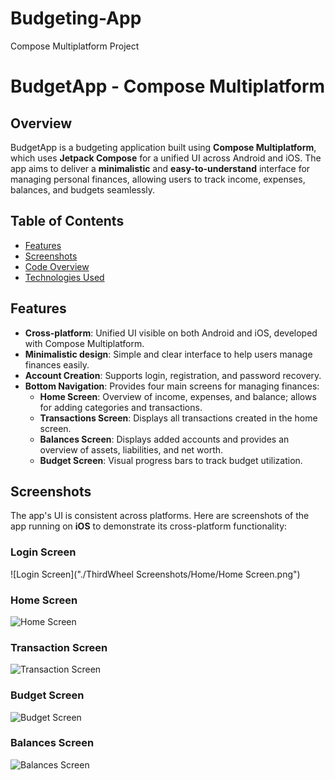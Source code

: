 # Budgeting-App
Compose Multiplatform Project

# BudgetApp - Compose Multiplatform

## Overview
BudgetApp is a budgeting application built using **Compose Multiplatform**, which uses **Jetpack Compose** for a unified UI across Android and iOS. The app aims to deliver a **minimalistic** and **easy-to-understand** interface for managing personal finances, allowing users to track income, expenses, balances, and budgets seamlessly.

## Table of Contents
- [Features](#features)
- [Screenshots](#screenshots)
- [Code Overview](#code-overview)
- [Technologies Used](#technologies-used)

## Features
- **Cross-platform**: Unified UI visible on both Android and iOS, developed with Compose Multiplatform.
- **Minimalistic design**: Simple and clear interface to help users manage finances easily.
- **Account Creation**: Supports login, registration, and password recovery.
- **Bottom Navigation**: Provides four main screens for managing finances:
  - **Home Screen**: Overview of income, expenses, and balance; allows for adding categories and transactions.
  - **Transactions Screen**: Displays all transactions created in the home screen.
  - **Balances Screen**: Displays added accounts and provides an overview of assets, liabilities, and net worth.
  - **Budget Screen**: Visual progress bars to track budget utilization.

## Screenshots

The app's UI is consistent across platforms. Here are screenshots of the app running on **iOS** to demonstrate its cross-platform functionality:

### Login Screen
![Login Screen]("./ThirdWheel Screenshots/Home/Home Screen.png")

### Home Screen
![Home Screen](./images/home_screen.png)

### Transaction Screen
![Transaction Screen](./images/transaction_screen.png)

### Budget Screen
![Budget Screen](./images/budget_screen.png)

### Balances Screen
![Balances Screen](./images/balances_screen.png)

